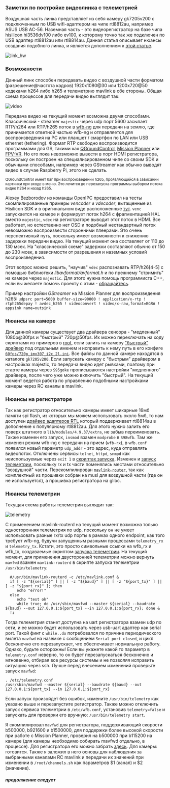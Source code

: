 
### Заметки по постройке видеолинка с телеметрией

Воздушная часть линка представляет из себя камеру gk7205v200 с подключенным по USB wifi-адаптером на чипе rtl8812au, например ASUS USB AC-56.
Наземная часть - это видеорегистратор на базе чипа hisilicon hi3536dv100 либо ev100, к которому точно так же подключен по USB адаптер rtl8812au или rtl8814au.
Данная статья описывает нюансы создания подобного линка, и является дополнением к [этой статье](https://github.com/OpenIPC/wiki/blob/master/ru/fpv.md).

![link_hw](https://github.com/OpenIPC/sandbox-fpv/raw/master/notes_files/link_hw.png)

### Возможности

Данный линк способен передавать видео с воздушной части форматом (разрешение@частота кадров) 1920x1080@30 или 1200x720@50 кодеками h264 либо h265 и телеметрию mavlink в обе стороны. Общая схема процессов для передачи видео выглядит так:

![video](https://github.com/OpenIPC/sandbox-fpv/raw/master/notes_files/video.png)

Передача видео на текущий момент возможна двумя способами. Классический - streamer `majestic` через udp порт 5600 засылает RTP/h264 или RTP/h265 поток  в [wfb-ng](https://github.com/svpcom/wfb-ng) для передачи на землю, где принимается ответной частью wfb-ng и отправляется для воспроизведения на PC или планшет / смартфон по LAN или USB ethernet (tethering). Формат RTP свободно воспроизводится программами для GS, такими как [QGroundControl](https://github.com/mavlink/qgroundcontrol), [Mission Planner](https://ardupilot.org/planner/) или [FPV-VR](https://github.com/Consti10/FPV_VR_OS). Но его пока невозможно вывести в порт HDMI регистратора, поскольку он построен на специализированном чипе со своим SDK и обычными способами, например через GStreamer как обычно выводят видео в случае Raspberry Pi, этого не сделать.

<sub>QGroundControl имеет баг при воспроизведении h265, проявляющийся в зависании картинки при входе в меню. Это лечится до перезапуска программы выбором потока видео h264 и назад h265.</sub>

Alexey Bezborodov из команды OpenIPC предоставил на тесты скомпилированные примеры *vencoder* и *vdecoder*, вытащенные из Hisilicon SDK и в оригинальном виде расположенные [тут](https://github.com/OpenIPC/silicon_research). `venc` запускается на камере и формирует поток h264 с фрагментацией HAL вместо `majestic`, `vdec` на регистраторе выводит этот поток в HDMI. Все работает, но естественно нет OSD и подобный нестандартный поток невозможно воспроизвести сторонними плеерами. Это очень перспективный путь, поскольку имеет возможности к снижению задержки передачи видео. На текущий момент она составляет от 110 до 130 мсек. На "классической схеме" задержки составляют обычно от 150 до 230 мсек, в зависимости от разрешения и наземных условий воспроизведения.

Этот вопрос можно решить, "научив" `vdec` распознавать RTP/h26[4-5] с помощью библиотеки *libavformat/avformat.h* и по прежнему "стримить" на камере через `majestic`. Для этого нужна помощь программиста C++, если вы желаете помочь проекту с этим - [обращайтесь](https://t.me/+BMyMoolVOpkzNWUy).

Пример настройки *GStreamer* на Mission Planner для воспроизведения h265: `udpsrc port=5600 buffer-size=90000 ! application/x-rtp ! rtph265depay ! avdec_h265 ! videoconvert ! video/x-raw,format=BGRA ! appsink name=outsink`

### Нюансы на камере

Для данной камеры существует два драйвера сенсора - "медленный" 1080p@30fps и "быстрый" 720p@50fps. Их можно переключать на ходу скриптами из примеров в [root](https://github.com/OpenIPC/sandbox-fpv/tree/master/gk7205v200/root), если залить на камеру ["быстрый" драйвер](https://github.com/OpenIPC/sandbox-fpv/blob/master/gk7205v200/lib/sensors/libsns_imx307_2l_720p.so) под отдельным именем и исправить к нему путь в его конфиге [`60fps/720p_imx307_i2c_2l.ini`](https://github.com/OpenIPC/sandbox-fpv/blob/master/gk7205v200/etc/sensors/60fps/720p_imx307_i2c_2l.ini). Все файлы по данной камере находятся в каталоге `gk7205v200`. Если запускать камеру с "быстрым" драйвером в настройках majestic, то передача видео идет рывками, поэтому при старте камеры через `S95goke` прописываются настройки "медленного" драйвера, после чего уже можно включить "быстрый". На текущий момент ведется работа по управлению подобными настройками камеры через RC каналы в mavlink.

### Нюансы на регистраторе
Так как регистратор относительно камеры имеет шикарные 16мб памяти spi flash, из которых мы можем использовать около 5мб, то нам доступен [драйвер адаптеров RTL](https://github.com/OpenIPC/sandbox-fpv/tree/master/hi3536dv100/88XXau-ko) который поддерживает rtl8814au в дополнение к популярному rtl8812au. Для этого нужно залить его поверх штатного в `lib/modules/4.9.37/extra`, не забыв переименовать. Также изменен его запуск, `insmod` взамен `modprobe` в `S98wfb`. Там же изменен режим wfb-ng с передачи на прием (`wfb-rx`), в `wfb.conf` появился новый параметр `udp_addr` - это адрес, куда отправлять видеопоток.
Отключены сервисы `telnet`, `httpd`, `snmpd` как неиспользуемые через `exit 1` в [скриптах запуска](https://github.com/OpenIPC/sandbox-fpv/tree/master/hi3536dv100/etc/init.d).
Изменен и [запуск телеметрии](https://github.com/OpenIPC/sandbox-fpv/blob/master/hi3536dv100/usr/bin/telemetry), поскольку rx и tx части поменялись местами относительно "воздушной" части. Перекомпилирован [`mavlink-router`](https://github.com/OpenIPC/sandbox-fpv/tree/master/hi3536dv100/usr/bin), так как комплектный из прошивки собран на musl для воздушной части (где он не используется), а прошивка регистратора на glibc.

###  Нюансы телеметрии
Текущая схема работы телеметрии выглядит так:

![telemetry](https://github.com/OpenIPC/sandbox-fpv/raw/master/notes_files/telemetry.png)

С применением mavlink-routerd на текущий момент возможна только односторонняя телеметрия по udp, поскольку он не умеет использовать разные rx/tx udp порты в рамках одного endpoint, как того требует wfb-ng, будучи запущенным разными процессами `telemetry_rx` и `telemetry_tx`. Кстати, это просто символьные ссылки на wfb_rx и wfb_tx, создаваемые скриптом [запуска телеметрии](https://github.com/OpenIPC/sandbox-fpv/blob/master/hi3536dv100/usr/bin/telemetry). На текущий момент, для применения двусторонней телеметрии можно вернуть `mavfwd` взамен `mavlink-routerd` в скрипте запуска телеметрии `/usr/bin/telemetry`:
```
  #/usr/bin/mavlink-routerd -c /etc/mavlink.conf &
  if [ -z "${serial}" ] || [ -z "${baud}" ] || [ -z "${port_tx}" ] || [ -z "${port_rx}" ]; then
     echo "error!"
  else
     echo "test ok"
     while true; do /usr/sbin/mavfwd --master ${serial} --baudrate ${baud} --out 127.0.0.1:${port_tx} --in 127.0.0.1:${port_rx}; done &
  fi
```
Тогда телеметрия станет доступна на uart регистратора взамен udp по сети, и ее можно будет использовать через usb-uart адаптер как serial port. Такой финт с `while..do` потребовался по причине периодического вылета `mavfwd` на наземке с сообщением `Serial port closed`, и цикл бесконечно его перезапускает, что обеспечивает нормальную работу. Однако, будьте осторожны! Если вы укажете какой то параметр в `telemetry.conf` неверно, то он будет перезапускаться бесконечно и мгновенно, отбирая все ресурсы системы и не позволяя исправить ситуацию через ssh. Лучше перед внесением изменений проверьте запуск `mavfwd`:
```
. /etc/telemetry.conf
/usr/sbin/mavfwd --master ${serial} --baudrate ${baud} --out 127.0.0.1:${port_tx} --in 127.0.0.1:${port_rx}
```
Если запуск произойдет без ошибок, измените `/usr/bin/telemetry` как указано выше и перезапустите регистратор. Также можно отключить запуск сервиса телеметрии в `/etc/wfb.conf`, установив `telemetry=false` и запускать для проверки его вручную: `/usr/bin/telemetry start`.

Я скомпилировал `mavfwd` для регистратора, поддерживающий скорости b500000, b921600 и b1500000, для поддержки более высокой скорости при работе с Mission Planner, проверил на b500000 при b115200 на камере (для камеры необходимо собирать mavfwd отдельно, в процессе). Для регистратора его можно забрать [здесь](https://github.com/OpenIPC/sandbox-fpv/tree/master/hi3536dv100/mavfwd). Для камеры: готовится. Также я заложил в него основы для наблюдения за выбранными каналами RC mavlink и передачи их значений при изменении в `/root/channels.sh` как параметров $1 (канал) и $2 (значение).

##### продолжение следует
